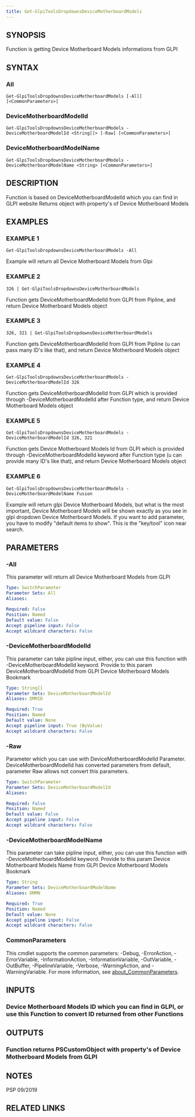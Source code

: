 ```yaml
---
title: Get-GlpiToolsDropdownsDeviceMotherboardModels
---
```


## SYNOPSIS
Function is getting Device Motherboard Models informations from GLPI

## SYNTAX

### All
```
Get-GlpiToolsDropdownsDeviceMotherboardModels [-All] [<CommonParameters>]
```

### DeviceMotherboardModelId
```
Get-GlpiToolsDropdownsDeviceMotherboardModels -DeviceMotherboardModelId <String[]> [-Raw] [<CommonParameters>]
```

### DeviceMotherboardModelName
```
Get-GlpiToolsDropdownsDeviceMotherboardModels -DeviceMotherboardModelName <String> [<CommonParameters>]
```

## DESCRIPTION
Function is based on DeviceMotherboardModelId which you can find in GLPI website
Returns object with property's of Device Motherboard Models

## EXAMPLES

### EXAMPLE 1
```
Get-GlpiToolsDropdownsDeviceMotherboardModels -All
```

Example will return all Device Motherboard Models from Glpi

### EXAMPLE 2
```
326 | Get-GlpiToolsDropdownsDeviceMotherboardModels
```

Function gets DeviceMotherboardModelId from GLPI from Pipline, and return Device Motherboard Models object

### EXAMPLE 3
```
326, 321 | Get-GlpiToolsDropdownsDeviceMotherboardModels
```

Function gets DeviceMotherboardModelId from GLPI from Pipline (u can pass many ID's like that), and return Device Motherboard Models object

### EXAMPLE 4
```
Get-GlpiToolsDropdownsDeviceMotherboardModels -DeviceMotherboardModelId 326
```

Function gets DeviceMotherboardModelId from GLPI which is provided through -DeviceMotherboardModelId after Function type, and return Device Motherboard Models object

### EXAMPLE 5
```
Get-GlpiToolsDropdownsDeviceMotherboardModels -DeviceMotherboardModelId 326, 321
```

Function gets Device Motherboard Models Id from GLPI which is provided through -DeviceMotherboardModelId keyword after Function type (u can provide many ID's like that), and return Device Motherboard Models object

### EXAMPLE 6
```
Get-GlpiToolsDropdownsDeviceMotherboardModels -DeviceMotherboardModelName Fusion
```

Example will return glpi Device Motherboard Models, but what is the most important, Device Motherboard Models will be shown exactly as you see in glpi dropdown Device Motherboard Models.
If you want to add parameter, you have to modify "default items to show".
This is the "key/tool" icon near search.

## PARAMETERS

### -All
This parameter will return all Device Motherboard Models from GLPI

```yaml
Type: SwitchParameter
Parameter Sets: All
Aliases:

Required: False
Position: Named
Default value: False
Accept pipeline input: False
Accept wildcard characters: False
```

### -DeviceMotherboardModelId
This parameter can take pipline input, either, you can use this function with -DeviceMotherboardModelId keyword.
Provide to this param DeviceMotherboardModelId from GLPI Device Motherboard Models Bookmark

```yaml
Type: String[]
Parameter Sets: DeviceMotherboardModelId
Aliases: DMMID

Required: True
Position: Named
Default value: None
Accept pipeline input: True (ByValue)
Accept wildcard characters: False
```

### -Raw
Parameter which you can use with DeviceMotherboardModelId Parameter.
DeviceMotherboardModelId has converted parameters from default, parameter Raw allows not convert this parameters.

```yaml
Type: SwitchParameter
Parameter Sets: DeviceMotherboardModelId
Aliases:

Required: False
Position: Named
Default value: False
Accept pipeline input: False
Accept wildcard characters: False
```

### -DeviceMotherboardModelName
This parameter can take pipline input, either, you can use this function with -DeviceMotherboardModelId keyword.
Provide to this param Device Motherboard Models Name from GLPI Device Motherboard Models Bookmark

```yaml
Type: String
Parameter Sets: DeviceMotherboardModelName
Aliases: DMMN

Required: True
Position: Named
Default value: None
Accept pipeline input: False
Accept wildcard characters: False
```

### CommonParameters
This cmdlet supports the common parameters: -Debug, -ErrorAction, -ErrorVariable, -InformationAction, -InformationVariable, -OutVariable, -OutBuffer, -PipelineVariable, -Verbose, -WarningAction, and -WarningVariable. For more information, see [about_CommonParameters](http://go.microsoft.com/fwlink/?LinkID=113216).

## INPUTS

### Device Motherboard Models ID which you can find in GLPI, or use this Function to convert ID returned from other Functions
## OUTPUTS

### Function returns PSCustomObject with property's of Device Motherboard Models from GLPI
## NOTES
PSP 09/2019

## RELATED LINKS
